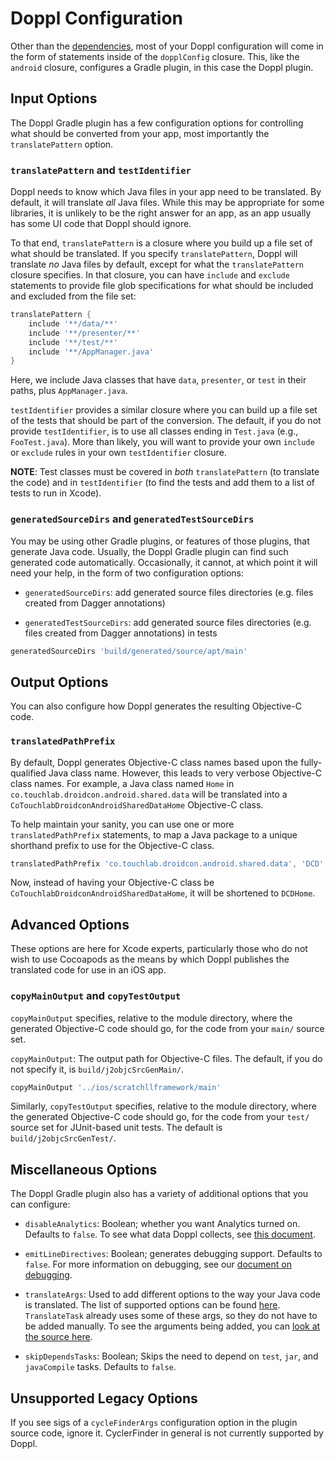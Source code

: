 # Doppl Configuration

Other than the [dependencies](./Dependencies), most of your Doppl configuration
will come in the form of statements inside of the `dopplConfig` closure.
This, like the `android` closure, configures a Gradle plugin, in this case the
Doppl plugin.

## Input Options

The Doppl Gradle plugin has a few configuration options for
controlling what should be converted from your app, most importantly the
`translatePattern` option. 

### `translatePattern` and `testIdentifier`

Doppl needs to know which Java files in your app need to be translated. By default,
it will translate *all* Java files. While this may be appropriate for some
libraries, it is unlikely to be the right answer for an app, as an app usually
has some UI code that Doppl should ignore.

To that end, `translatePattern` is a closure where you build up a file set of
what should be translated. If you specify `translatePattern`, Doppl will
translate *no* Java files by default, except for what the `translatePattern`
closure specifies. In that closure, you can have `include` and
`exclude` statements to provide file glob specifications for what should be
included and excluded from the file set:

```groovy
translatePattern {
    include '**/data/**'
    include '**/presenter/**'
    include '**/test/**'
    include '**/AppManager.java'
}
```

Here, we include Java classes that have `data`, `presenter`, or `test` in their
paths, plus `AppManager.java`.

`testIdentifier` provides a similar closure where you can build up a file set
of the tests that should be part of the conversion. The default, if you do not
provide `testIdentifier`, is to use all classes ending in `Test.java` (e.g.,
`FooTest.java`). More than likely, you will want to provide your own `include`
or `exclude` rules in your own `testIdentifier` closure.

**NOTE**: Test classes must be covered in *both* `translatePattern` (to translate
the code) and in `testIdentifier` (to find the tests and add them to a list of
tests to run in Xcode).

### `generatedSourceDirs` and `generatedTestSourceDirs`

You may be using other Gradle plugins, or features of those plugins, that
generate Java code. Usually, the Doppl Gradle plugin can find such generated
code automatically. Occasionally, it cannot, at which point it will need your
help, in the form of two configuration options:

- `generatedSourceDirs`: add generated source files directories (e.g. files
created from Dagger annotations)

- `generatedTestSourceDirs`: add generated source files directories (e.g. files
created from Dagger annotations) in tests

```groovy
generatedSourceDirs 'build/generated/source/apt/main'
```

## Output Options

You can also configure how Doppl generates the resulting Objective-C code.

### `translatedPathPrefix` 

By default, Doppl generates Objective-C class names based upon the fully-qualified
Java class name. However, this leads to very verbose Objective-C class names.
For example, a Java class named `Home` in `co.touchlab.droidcon.android.shared.data`
will be translated into a `CoTouchlabDroidconAndroidSharedDataHome` Objective-C
class.

To help maintain your sanity, you can use one or more `translatedPathPrefix`
statements, to map a Java package to a unique shorthand prefix to use for the
Objective-C class.

```groovy
translatedPathPrefix 'co.touchlab.droidcon.android.shared.data', 'DCD'
```
Now, instead of having your Objective-C class be `CoTouchlabDroidconAndroidSharedDataHome`,
it will be shortened to `DCDHome`.

## Advanced Options

These options are here for Xcode experts, particularly those who do not wish
to use Cocoapods as the means by which Doppl publishes the translated code for
use in an iOS app.

### `copyMainOutput` and `copyTestOutput`

`copyMainOutput` specifies, relative to the module directory, where the
generated Objective-C code should go, for the code from your `main/` source set. 

`copyMainOutput`: The output path for Objective-C files. The default, if you
do not specify it, is `build/j2objcSrcGenMain/`.

```groovy
copyMainOutput '../ios/scratchllframework/main'
```

Similarly, `copyTestOutput` specifies, relative to the module directory, where
the generated Objective-C code should go, for the code from your `test/` source
set for JUnit-based unit tests. The default is  `build/j2objcSrcGenTest/`.

## Miscellaneous Options

The Doppl Gradle plugin also has a variety of additional options that you can
configure:

- `disableAnalytics`: Boolean; whether you want Analytics turned on. Defaults to
`false`. To see what data Doppl collects, see
[this document](https://github.com/doppllib/doppl-gradle/blob/master/src/main/groovy/co/touchlab/doppl/gradle/analytics/DopplAnalytics.java).

- `emitLineDirectives`: Boolean; generates debugging support. Defaults to `false`.
For more information on debugging, see our [document on debugging](./debugging.html).

- `translateArgs`: Used to add different options to the way your Java code is
translated. The list of supported options can be found
[here](https://developers.google.com/j2objc/reference/j2objc).
`TranslateTask` already uses some of these args, so they do not have to be added
manually. To see the arguments being added, you can
[look at the source here](https://github.com/doppllib/doppl-gradle/blob/master/src/main/groovy/co/touchlab/doppl/gradle/tasks/TranslateTask.groovy#L332).

- `skipDependsTasks`: Boolean; Skips the need to depend on `test`, `jar`, and
`javaCompile` tasks. Defaults to `false`.

## Unsupported Legacy Options

If you see sigs of a `cycleFinderArgs` configuration option in the plugin source
code, ignore it. CyclerFinder in general is not currently supported by Doppl.
